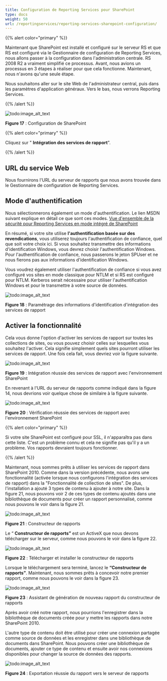 ```yaml
---
title: Configuration de Reporting Services pour SharePoint
type: docs
weight: 50
url: /reportingservices/reporting-services-sharepoint-configuration/
---
```


{{% alert color="primary" %}} 

Maintenant que SharePoint est installé et configuré sur le serveur RS et que RS est configuré via le Gestionnaire de configuration de Reporting Services, nous allons passer à la configuration dans l'administration centrale. RS 2008 R2 a vraiment simplifié ce processus. Avant, nous avions un processus en 3 étapes à réaliser pour que cela fonctionne. Maintenant, nous n'avons qu'une seule étape. 

Nous souhaitons aller sur le site Web de l'administrateur central, puis dans les paramètres d'application généraux. Vers le bas, nous verrons Reporting Services. 

{{% /alert %}} 

![todo:image_alt_text](reporting-services-sharepoint-configuration_1.png)

**Figure 17** : Configuration de SharePoint 

{{% alert color="primary" %}} 

Cliquez sur " **Intégration des services de rapport**". 

{{% /alert %}} 
## **URL du service Web**
Nous fournirons l'URL du serveur de rapports que nous avons trouvée dans le Gestionnaire de configuration de Reporting Services. 
## **Mode d'authentification**
Nous sélectionnerons également un mode d'authentification. Le lien MSDN suivant explique en détail ce que sont ces modes. 
[Vue d'ensemble de la sécurité pour Reporting Services en mode intégré de SharePoint](https://docs.microsoft.com/en-us/previous-versions/sql/sql-server-2008-r2/bb283324(v=sql.105)) 

En résumé, si votre site utilise **l'authentification basée sur des revendications**, vous utiliserez toujours l'authentification de confiance, quel que soit votre choix ici. Si vous souhaitez transmettre des informations d'identification Windows, vous devrez choisir l'authentification Windows. Pour l'authentification de confiance, nous passerons le jeton SPUser et ne nous fierons pas aux informations d'identification Windows. 

Vous voudrez également utiliser l'authentification de confiance si vous avez configuré vos sites en mode classique pour NTLM et si RS est configuré pour NTLM. Kerberos serait nécessaire pour utiliser l'authentification Windows et pour le transmettre à votre source de données. 

![todo:image_alt_text](reporting-services-sharepoint-configuration_2.png)

**Figure 18** : Paramétrage des informations d'identification d'intégration des services de rapport
## **Activer la fonctionnalité**
Cela vous donne l'option d'activer les services de rapport sur toutes les collections de sites, ou vous pouvez choisir celles sur lesquelles vous souhaitez l'activer. Cela signifie simplement quels sites pourront utiliser les services de rapport. 
Une fois cela fait, vous devriez voir la figure suivante. 

![todo:image_alt_text](reporting-services-sharepoint-configuration_3.png)

**Figure 19** : Intégration réussie des services de rapport avec l'environnement SharePoint 

En revenant à l'URL du serveur de rapports comme indiqué dans la figure 14, nous devrions voir quelque chose de similaire à la figure suivante. 

![todo:image_alt_text](reporting-services-sharepoint-configuration_4.png)

**Figure 20** : Vérification réussie des services de rapport avec l'environnement SharePoint 

{{% alert color="primary" %}} 

Si votre site SharePoint est configuré pour SSL, il n'apparaîtra pas dans cette liste. C'est un problème connu et cela ne signifie pas qu'il y a un problème. Vos rapports devraient toujours fonctionner. 

{{% /alert %}} 

Maintenant, nous sommes prêts à utiliser les services de rapport dans SharePoint 2010. Comme dans la version précédente, nous avons une fonctionnalité (activée lorsque nous configurons l'intégration des services de rapport) dans la "Fonctionnalité de collection de sites". De plus, l'installation a ajouté 3 types de contenu à ajouter à notre site. Dans la figure 21, nous pouvons voir 2 de ces types de contenu ajoutés dans une bibliothèque de documents pour créer un rapport personnalisé, comme nous pouvons le voir dans la figure 21. 

![todo:image_alt_text](reporting-services-sharepoint-configuration_5.png)

**Figure 21** : Constructeur de rapports 

Le “ **Constructeur de rapports”** est un ActiveX que nous devons télécharger sur le serveur, comme nous pouvons le voir dans la figure 22. 

![todo:image_alt_text](reporting-services-sharepoint-configuration_6.png)

**Figure 22** : Télécharger et installer le constructeur de rapports 

Lorsque le téléchargement sera terminé, lancez le **“Constructeur de rapports”**. Maintenant, nous sommes prêts à concevoir notre premier rapport, comme nous pouvons le voir dans la figure 23. 

![todo:image_alt_text](reporting-services-sharepoint-configuration_7.png)

**Figure 23** : Assistant de génération de nouveau rapport du constructeur de rapports 

Après avoir créé notre rapport, nous pourrions l'enregistrer dans la bibliothèque de documents créée pour y mettre les rapports dans notre SharePoint 2010. 

L'autre type de contenu doit être utilisé pour créer une connexion partagée comme source de données et les enregistrer dans une bibliothèque de documents dans SharePoint. Nous pouvons créer une bibliothèque de documents, ajouter ce type de contenu et ensuite avoir nos connexions disponibles pour changer la source de données des rapports. 

![todo:image_alt_text](reporting-services-sharepoint-configuration_8.png)

**Figure 24** : Exportation réussie du rapport vers le serveur de rapports